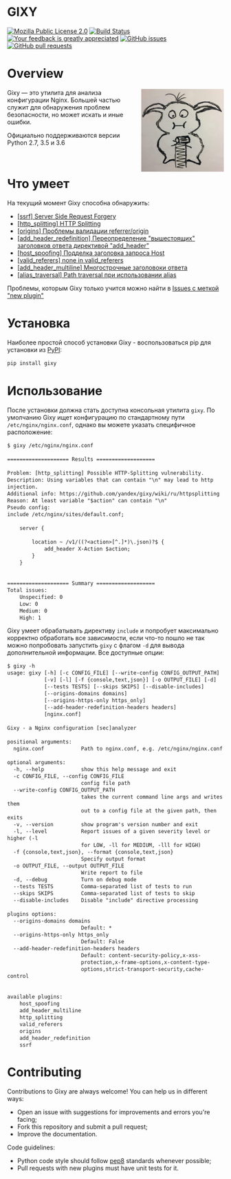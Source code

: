 GIXY
====
[![Mozilla Public License 2.0](https://img.shields.io/github/license/yandex/gixy.svg?style=flat-square)](https://github.com/yandex/gixy/blob/master/LICENSE)
[![Build Status](https://img.shields.io/travis/yandex/gixy.svg?style=flat-square)](https://travis-ci.org/yandex/gixy)
[![Your feedback is greatly appreciated](https://img.shields.io/maintenance/yes/2017.svg?style=flat-square)](https://github.com/yandex/gixy/issues/new)
[![GitHub issues](https://img.shields.io/github/issues/yandex/gixy.svg?style=flat-square)](https://github.com/yandex/gixy/issues)
[![GitHub pull requests](https://img.shields.io/github/issues-pr/yandex/gixy.svg?style=flat-square)](https://github.com/yandex/gixy/pulls)

# Overview
<img align="right" width="192" height="192" src="/docs/logo.png">

Gixy — это утилита для анализа конфигурации Nginx.
Большей частью служит для обнаружения проблем безопасности, но может искать и иные ошибки.

Официально поддерживаются версии Python 2.7, 3.5 и 3.6

&nbsp;
# Что умеет
На текущий момент Gixy способна обнаружить:
  * [[ssrf] Server Side Request Forgery](https://github.com/yandex/gixy/blob/master/docs/ru/plugins/ssrf.md)
  * [[http_splitting] HTTP Splitting](https://github.com/yandex/gixy/blob/master/docs/ru/plugins/httpsplitting.md)
  * [[origins] Проблемы валидации referrer/origin](https://github.com/yandex/gixy/blob/master/docs/ru/plugins/origins.md)
  * [[add_header_redefinition] Переопределение "вышестоящих" заголовков ответа директивой "add_header"](https://github.com/yandex/gixy/blob/master/docs/ru/plugins/addheaderredefinition.md)
  * [[host_spoofing] Подделка заголовка запроса Host](https://github.com/yandex/gixy/blob/master/docs/ru/plugins/hostspoofing.md)
  * [[valid_referers] none in valid_referers](https://github.com/yandex/gixy/blob/master/docs/ru/plugins/validreferers.md)
  * [[add_header_multiline] Многострочные заголовоки ответа](https://github.com/yandex/gixy/blob/master/docs/ru/plugins/addheadermultiline.md)
  * [[alias_traversal] Path traversal при использовании alias](https://github.com/yandex/gixy/blob/master/docs/ru/plugins/aliastraversal.md)

Проблемы, которым Gixy только учится можно найти в [Issues с меткой "new plugin"](https://github.com/yandex/gixy/issues?q=is%3Aissue+is%3Aopen+label%3A%22new+plugin%22)

# Установка
Наиболее простой способ установки Gixy - воспользоваться pip для установки из [PyPI](https://pypi.python.org/pypi/gixy):
```bash
pip install gixy
```

# Использование
После установки должна стать доступна консольная утилита `gixy`.
По умолчанию Gixy ищет конфигурацию по стандартному пути `/etc/nginx/nginx.conf`, однако вы можете указать специфичное расположение:
```
$ gixy /etc/nginx/nginx.conf

==================== Results ===================

Problem: [http_splitting] Possible HTTP-Splitting vulnerability.
Description: Using variables that can contain "\n" may lead to http injection.
Additional info: https://github.com/yandex/gixy/wiki/ru/httpsplitting
Reason: At least variable "$action" can contain "\n"
Pseudo config:
include /etc/nginx/sites/default.conf;

	server {

		location ~ /v1/((?<action>[^.]*)\.json)?$ {
			add_header X-Action $action;
		}
	}


==================== Summary ===================
Total issues:
    Unspecified: 0
    Low: 0
    Medium: 0
    High: 1
```

Gixy умеет обрабатывать директиву `include` и попробует максимально корректно обработать все зависимости, если что-то пошло не так можно попробовать запустить `gixy` с флагом `-d` для вывода дополнительной информации.
Все доступные опции:
```
$ gixy -h
usage: gixy [-h] [-c CONFIG_FILE] [--write-config CONFIG_OUTPUT_PATH]
            [-v] [-l] [-f {console,text,json}] [-o OUTPUT_FILE] [-d]
            [--tests TESTS] [--skips SKIPS] [--disable-includes]
            [--origins-domains domains]
            [--origins-https-only https_only]
            [--add-header-redefinition-headers headers]
            [nginx.conf]

Gixy - a Nginx configuration [sec]analyzer

positional arguments:
  nginx.conf            Path to nginx.conf, e.g. /etc/nginx/nginx.conf

optional arguments:
  -h, --help            show this help message and exit
  -c CONFIG_FILE, --config CONFIG_FILE
                        config file path
  --write-config CONFIG_OUTPUT_PATH
                        takes the current command line args and writes them
                        out to a config file at the given path, then exits
  -v, --version         show program's version number and exit
  -l, --level           Report issues of a given severity level or higher (-l
                        for LOW, -ll for MEDIUM, -lll for HIGH)
  -f {console,text,json}, --format {console,text,json}
                        Specify output format
  -o OUTPUT_FILE, --output OUTPUT_FILE
                        Write report to file
  -d, --debug           Turn on debug mode
  --tests TESTS         Comma-separated list of tests to run
  --skips SKIPS         Comma-separated list of tests to skip
  --disable-includes    Disable "include" directive processing

plugins options:
  --origins-domains domains
                        Default: *
  --origins-https-only https_only
                        Default: False
  --add-header-redefinition-headers headers
                        Default: content-security-policy,x-xss-
                        protection,x-frame-options,x-content-type-
                        options,strict-transport-security,cache-control


available plugins:
	host_spoofing
	add_header_multiline
	http_splitting
	valid_referers
	origins
	add_header_redefinition
	ssrf
```

# Contributing
Contributions to Gixy are always welcome! You can help us in different ways:
  * Open an issue with suggestions for improvements and errors you're facing;
  * Fork this repository and submit a pull request;
  * Improve the documentation.

Code guidelines:
  * Python code style should follow [pep8](https://www.python.org/dev/peps/pep-0008/) standards whenever possible;
  * Pull requests with new plugins must have unit tests for it.
